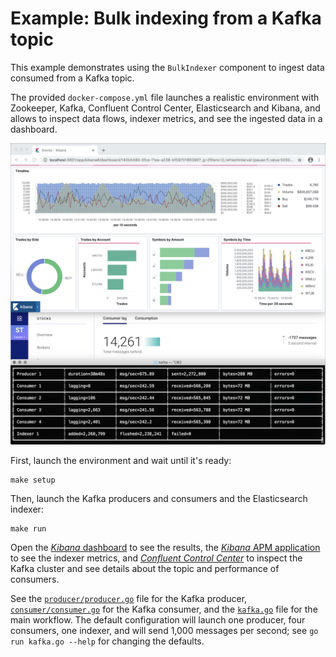 # Example: Bulk indexing from a Kafka topic

This example demonstrates using the `BulkIndexer` component to ingest data consumed from a Kafka topic.

The provided `docker-compose.yml` file launches a realistic environment with Zookeeper, Kafka, Confluent Control Center, Elasticsearch and Kibana, and allows to inspect data flows, indexer metrics, and see the ingested data in a dashboard.

![Screenshot](screenshot.png)

First, launch the environment and wait until it's ready:

    make setup

Then, launch the Kafka producers and consumers and the Elasticsearch indexer:

    make run

Open the [_Kibana_ dashboard](http://localhost:5601/app/kibana#/dashboard/140b5490-5fce-11ea-a238-bf5970186390) to see the results, the [_Kibana_ APM application](http://localhost:5601/app/apm#/services/kafka/transactions?rangeFrom=now-15m&rangeTo=now&refreshPaused=true&refreshInterval=0&transactionType=indexing) to see the indexer metrics, and [_Confluent Control Center_](http://localhost:9021/) to inspect the Kafka cluster and see details about the topic and performance of consumers.

See the [`producer/producer.go`](producer/producer.go) file for the Kafka producer, [`consumer/consumer.go`](consumer/consumer.go) for the Kafka consumer, and the [`kafka.go`](kafka.go) file for the main workflow. The default configuration will launch one producer, four consumers, one indexer, and will send 1,000 messages per second; see `go run kafka.go --help` for changing the defaults.
